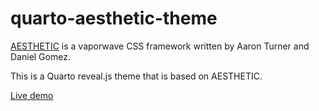 # quarto-aesthetic-theme

[AESTHETIC](https://torch2424.github.io/aesthetic-css/) is a vaporwave CSS framework written by Aaron Turner and Daniel Gomez.

This is a Quarto reveal.js theme that is based on AESTHETIC.

[Live demo](https://paithiov909.github.io/quarto-aesthetic-theme/template.html)
